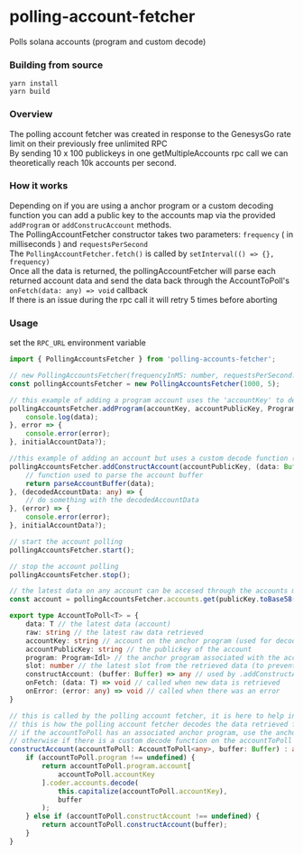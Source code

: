 # polling-account-fetcher
Polls solana accounts (program and custom decode)

### Building from source

```
yarn install
yarn build
```

### Overview

The polling account fetcher was created in response to the GenesysGo rate limit on their previously free unlimited RPC  
By sending 10 x 100 publickeys in one getMultipleAccounts rpc call we can theoretically reach 10k accounts per second.

### How it works

Depending on if you are using a anchor program or a custom decoding function you can add a public key to the accounts map via the provided `addProgram` or `addConstrucAccount` methods.  
The PollingAccountFetcher constructor takes two parameters: `frequency` ( in milliseconds ) and `requestsPerSecond`  
The `PollingAccountFetcher.fetch()` is called by `setInterval(() => {}, frequency)`  
Once all the data is returned, the pollingAccountFetcher will parse each returned account data and send the data back through the AccountToPoll's `onFetch(data: any) => void` callback  
If there is an issue during the rpc call it will retry 5 times before aborting

### Usage

set the `RPC_URL` environment variable

```ts
import { PollingAccountsFetcher } from 'polling-accounts-fetcher';

// new PollingAccountsFetcher(frequencyInMS: number, requestsPerSecond: number)
const pollingAccountsFetcher = new PollingAccountsFetcher(1000, 5);

// this example of adding a program account uses the 'accountKey' to decode the data received from the getMultipleAccounts rpc call
pollingAccountsFetcher.addProgram(accountKey, accountPublicKey, Program<Idl>, (data : any) => {
    console.log(data);
}, error => {
    console.error(error);
}, initialAccountData?);

//this example of adding an account but uses a custom decode function (not an anchor program)
pollingAccountsFetcher.addConstructAccount(accountPublicKey, (data: Buffer) => {
    // function used to parse the account buffer
    return parseAccountBuffer(data);
}, (decodedAccountData: any) => {
    // do something with the decodedAccountData
}, (error) => {
    console.error(error);
}, initialAccountData?);

// start the account polling
pollingAccountsFetcher.start();

// stop the account polling
pollingAccountsFetcher.stop();

// the latest data on any account can be accesed through the accounts map: Map<string, AccountToPoll<T>>
const account = pollingAccountsFetcher.accounts.get(publicKey.toBase58())
```


```ts
export type AccountToPoll<T> = {
    data: T // the latest data (account)
    raw: string // the latest raw data retrieved
    accountKey: string // account on the anchor program (used for decoding the buffer data returned by the rpc call)
    accountPublicKey: string // the publickey of the account
    program: Program<Idl> // the anchor program associated with the account
    slot: number // the latest slot from the retrieved data (to prevent updating to old data)
    constructAccount: (buffer: Buffer) => any // used by .addConstructAccount
    onFetch: (data: T) => void // called when new data is retrieved 
    onError: (error: any) => void // called when there was an error
}
```

```ts
// this is called by the polling account fetcher, it is here to help in understanding of how the polling account fetcher works
// this is how the polling account fetcher decodes the data retrieved from the RPC call
// if the accountToPoll has an associated anchor program, use the anchor program to decode the account
// otherwise if there is a custom decode function on the accountToPoll use that
constructAccount(accountToPoll: AccountToPoll<any>, buffer: Buffer) : any {
    if (accountToPoll.program !== undefined) {
        return accountToPoll.program.account[
            accountToPoll.accountKey
        ].coder.accounts.decode(
            this.capitalize(accountToPoll.accountKey),
            buffer
        );
    } else if (accountToPoll.constructAccount !== undefined) {
        return accountToPoll.constructAccount(buffer);
    }
}
```

